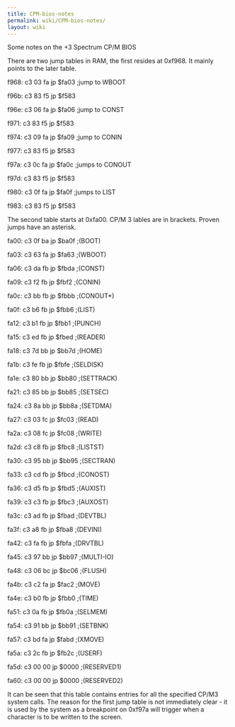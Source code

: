 ```yaml
---
title: CPM-bios-notes
permalink: wiki/CPM-bios-notes/
layout: wiki
---
```


Some notes on the +3 Spectrum CP/M BIOS

There are two jump tables in RAM, the first resides at 0xf968. It mainly
points to the later table.

f968: c3 03 fa jp $fa03 ;jump to WBOOT

f96b: c3 83 f5 jp $f583

f96e: c3 06 fa jp $fa06 ;jump to CONST

f971: c3 83 f5 jp $f583

f974: c3 09 fa jp $fa09 ;jump to CONIN

f977: c3 83 f5 jp $f583

f97a: c3 0c fa jp $fa0c ;jumps to CONOUT

f97d: c3 83 f5 jp $f583

f980: c3 0f fa jp $fa0f ;jumps to LIST

f983: c3 83 f5 jp $f583

The second table starts at 0xfa00. CP/M 3 lables are in brackets. Proven
jumps have an asterisk.

fa00: c3 0f ba jp $ba0f ;(BOOT)

fa03: c3 63 fa jp $fa63 ;(WBOOT)

fa06: c3 da fb jp $fbda ;(CONST)

fa09: c3 f2 fb jp $fbf2 ;(CONIN)

fa0c: c3 bb fb jp $fbbb ;(CONOUT\*)

fa0f: c3 b6 fb jp $fbb6 ;(LIST)

fa12: c3 b1 fb jp $fbb1 ;(PUNCH)

fa15: c3 ed fb jp $fbed ;(READER)

fa18: c3 7d bb jp $bb7d ;(HOME)

fa1b: c3 fe fb jp $fbfe ;(SELDISK)

fa1e: c3 80 bb jp $bb80 ;(SETTRACK)

fa21: c3 85 bb jp $bb85 ;(SETSEC)

fa24: c3 8a bb jp $bb8a ;(SETDMA)

fa27: c3 03 fc jp $fc03 ;(READ)

fa2a: c3 08 fc jp $fc08 ;(WRITE)

fa2d: c3 c8 fb jp $fbc8 ;(LISTST)

fa30: c3 95 bb jp $bb95 ;(SECTRAN)

fa33: c3 cd fb jp $fbcd ;(CONOST)

fa36: c3 d5 fb jp $fbd5 ;(AUXIST)

fa39: c3 c3 fb jp $fbc3 ;(AUXOST)

fa3c: c3 ad fb jp $fbad ;(DEVTBL)

fa3f: c3 a8 fb jp $fba8 ;(DEVINI)

fa42: c3 fa fb jp $fbfa ;(DRVTBL)

fa45: c3 97 bb jp $bb97 ;(MULTI-IO)

fa48: c3 06 bc jp $bc06 ;(FLUSH)

fa4b: c3 c2 fa jp $fac2 ;(MOVE)

fa4e: c3 b0 fb jp $fbb0 ;(TIME)

fa51: c3 0a fb jp $fb0a ;(SELMEM)

fa54: c3 91 bb jp $bb91 ;(SETBNK)

fa57: c3 bd fa jp $fabd ;(XMOVE)

fa5a: c3 2c fb jp $fb2c ;(USERF)

fa5d: c3 00 00 jp $0000 ;(RESERVED1)

fa60: c3 00 00 jp $0000 ;(RESERVED2)

It can be seen that this table contains entries for all the specified
CP/M3 system calls. The reason for the first jump table is not
immediately clear - it is used by the system as a breakpoint on 0xf97a
will trigger when a character is to be written to the screen.
